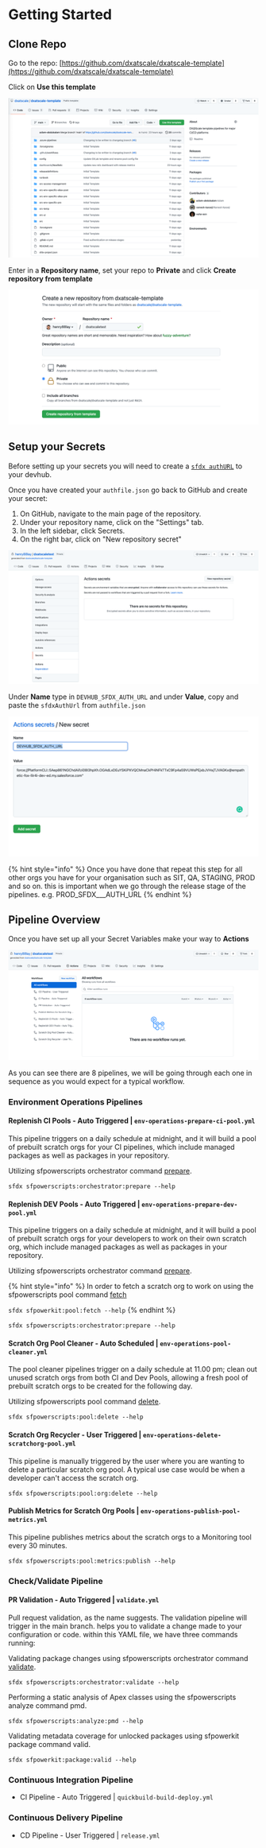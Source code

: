 # Getting Started



## Clone Repo

Go to the repo: [https://github.com/dxatscale/dxatscale-template](https://github.com/dxatscale/dxatscale-template)

Click on **Use this template**

![](../../.gitbook/assets/screen-shot-2021-09-09-at-10.09.06-am.png)

Enter in a **Repository name**, set your repo to **Private** and click **Create repository from template**

![](../../.gitbook/assets/screen-shot-2021-09-09-at-10.09.25-am.png)

## Setup your Secrets

Before setting up your secrets you will need to create a [`sfdx authURL`](https://developer.salesforce.com/docs/atlas.en-us.sfdx_cli_reference.meta/sfdx_cli_reference/cli_reference_auth_sfdxurl.htm) to your devhub.

Once you have created your `authfile.json` go back to GitHub and create your secret:

1. On GitHub, navigate to the main page of the repository.
2. Under your repository name, click on the "Settings" tab.
3. In the left sidebar, click Secrets.
4. On the right bar, click on "New repository secret"

![](../../.gitbook/assets/screen-shot-2021-09-09-at-10.35.06-am.png)

Under **Name** type in `DEVHUB_SFDX_AUTH_URL` and under **Value**, copy and paste the `sfdxAuthUrl` from `authfile.json`

![](../../.gitbook/assets/screen-shot-2021-09-09-at-10.45.34-am.png)

{% hint style="info" %}
Once you have done that repeat this step for all other orgs you have for your organisation such as SIT, QA, STAGING, PROD and so on. this is important when we go through the release stage of the pipelines. e.g. PROD\_SFDX_\__AUTH\_URL
{% endhint %}

## Pipeline Overview

Once you have set up all your Secret Variables make your way to **Actions** 

![](../../.gitbook/assets/screen-shot-2021-09-09-at-10.50.57-am.png)

As you can see there are 8 pipelines, we will be going through each one in sequence as you would expect for a typical workflow.



### Environment Operations Pipelines

#### Replenish CI Pools - Auto Triggered \| `env-operations-prepare-ci-pool.yml`

This pipeline triggers on a daily schedule at midnight, and it will build a pool of prebuilt scratch orgs for your CI pipelines, which include managed packages as well as packages in your repository. 

Utilizing sfpowerscripts orchestrator command [prepare](https://sfpowerscripts.dxatscale.io/commands/prepare).

```text
sfdx sfpowerscripts:orchestrator:prepare --help
```

#### Replenish DEV Pools - Auto Triggered \| `env-operations-prepare-dev-pool.yml`

This pipeline triggers on a daily schedule at midnight, and it will build a pool of prebuilt scratch orgs for your developers to work on their own scratch org, which include managed packages as well as packages in your repository. 

Utilizing sfpowerscripts orchestrator command [prepare](https://sfpowerscripts.dxatscale.io/commands/prepare).

{% hint style="info" %}
In order to fetch a scratch org to work on using the sfpowerscripts pool command [fetch](https://sfpowerscripts.dxatscale.io/commands/command-glossary#sfdx-sfpowerscripts-pool-fetch)

`sfdx sfpowerkit:pool:fetch --help`
{% endhint %}

```text
sfdx sfpowerscripts:orchestrator:prepare --help
```

#### Scratch Org Pool Cleaner - Auto Scheduled \| `env-operations-pool-cleaner.yml`

The pool cleaner pipelines trigger on a daily schedule at 11.00 pm; clean out unused scratch orgs from both CI and Dev Pools, allowing a fresh pool of prebuilt scratch orgs to be created for the following day.

Utilizing sfpowerscripts pool command [delete](https://sfpowerscripts.dxatscale.io/commands/command-glossary#sfdx-sfpowerscripts-pool-delete).

```text
sfdx sfpowerscripts:pool:delete --help
```

#### Scratch Org Recycler - User Triggered \| `env-operations-delete-scratchorg-pool.yml`

This pipeline is manually triggered by the user where you are wanting to delete a particular scratch org pool. A typical use case would be when a developer can't access the scratch org.

```text
sfdx sfpowerscripts:pool:org:delete --help
```

#### Publish Metrics for Scratch Org Pools \| `env-operations-publish-pool-metrics.yml`

This pipeline publishes metrics about the scratch orgs to a Monitoring tool every 30 minutes.

```text
sfdx sfpowerscripts:pool:metrics:publish --help
```

### Check/Validate Pipeline

#### PR Validation - Auto Triggered \| `validate.yml`

Pull request validation, as the name suggests. The validation pipeline will trigger in the main branch. helps you to validate a change made to your configuration or code. within this YAML file, we have three commands running:

Validating package changes using sfpowerscripts orchestrator command [validate](https://sfpowerscripts.dxatscale.io/commands/validate).

```text
sfdx sfpowerscripts:orchestrator:validate --help
```

Performing a static analysis of Apex classes using the sfpowerscripts analyze command pmd.

```text
sfdx sfpowerscripts:analyze:pmd --help
```

Validating metadata coverage for unlocked packages using sfpowerkit package command valid.

```text
sfdx sfpowerkit:package:valid --help
```

### Continuous Integration Pipeline

* CI Pipeline - Auto Triggered \| `quickbuild-build-deploy.yml`

### Continuous Delivery Pipeline

* CD Pipeline - User Triggered \| `release.yml`

